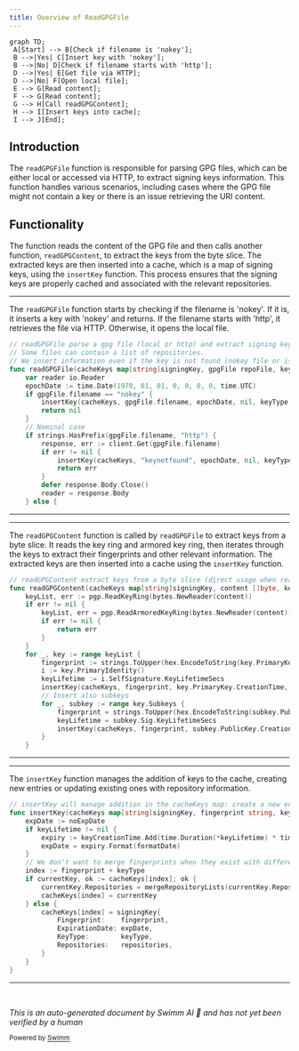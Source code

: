 ```yaml
---
title: Overview of ReadGPGFile
---
```

```mermaid
graph TD;
 A[Start] --> B[Check if filename is 'nokey'];
 B -->|Yes| C[Insert key with 'nokey'];
 B -->|No| D[Check if filename starts with 'http'];
 D -->|Yes| E[Get file via HTTP];
 D -->|No| F[Open local file];
 E --> G[Read content];
 F --> G[Read content];
 G --> H[Call readGPGContent];
 H --> I[Insert keys into cache];
 I --> J[End];
```

## Introduction

The <SwmToken path="comp/metadata/packagesigning/packagesigningimpl/readgpg.go" pos="39:2:2" line-data="// readGPGFile parse a gpg file (local or http) and extract signing keys information">`readGPGFile`</SwmToken> function is responsible for parsing GPG files, which can be either local or accessed via HTTP, to extract signing keys information. This function handles various scenarios, including cases where the GPG file might not contain a key or there is an issue retrieving the URI content.

## Functionality

The function reads the content of the GPG file and then calls another function, <SwmToken path="comp/metadata/packagesigning/packagesigningimpl/readgpg.go" pos="74:2:2" line-data="// readGPGContent extract keys from a byte slice (direct usage when reading from rpm db)">`readGPGContent`</SwmToken>, to extract the keys from the byte slice. The extracted keys are then inserted into a cache, which is a map of signing keys, using the <SwmToken path="comp/metadata/packagesigning/packagesigningimpl/readgpg.go" pos="46:1:1" line-data="		insertKey(cacheKeys, gpgFile.filename, epochDate, nil, keyType, gpgFile.repositories)">`insertKey`</SwmToken> function. This process ensures that the signing keys are properly cached and associated with the relevant repositories.

<SwmSnippet path="/comp/metadata/packagesigning/packagesigningimpl/readgpg.go" line="39">

---

The <SwmToken path="comp/metadata/packagesigning/packagesigningimpl/readgpg.go" pos="39:2:2" line-data="// readGPGFile parse a gpg file (local or http) and extract signing keys information">`readGPGFile`</SwmToken> function starts by checking if the filename is 'nokey'. If it is, it inserts a key with 'nokey' and returns. If the filename starts with 'http', it retrieves the file via HTTP. Otherwise, it opens the local file.

```go
// readGPGFile parse a gpg file (local or http) and extract signing keys information
// Some files can contain a list of repositories.
// We insert information even if the key is not found (nokey file or issue in getting the URI content)
func readGPGFile(cacheKeys map[string]signingKey, gpgFile repoFile, keyType string, client *http.Client) error {
	var reader io.Reader
	epochDate := time.Date(1970, 01, 01, 0, 0, 0, 0, time.UTC)
	if gpgFile.filename == "nokey" {
		insertKey(cacheKeys, gpgFile.filename, epochDate, nil, keyType, gpgFile.repositories)
		return nil
	}
	// Nominal case
	if strings.HasPrefix(gpgFile.filename, "http") {
		response, err := client.Get(gpgFile.filename)
		if err != nil {
			insertKey(cacheKeys, "keynotfound", epochDate, nil, keyType, gpgFile.repositories)
			return err
		}
		defer response.Body.Close()
		reader = response.Body
	} else {
```

---

</SwmSnippet>

<SwmSnippet path="/comp/metadata/packagesigning/packagesigningimpl/readgpg.go" line="74">

---

The <SwmToken path="comp/metadata/packagesigning/packagesigningimpl/readgpg.go" pos="74:2:2" line-data="// readGPGContent extract keys from a byte slice (direct usage when reading from rpm db)">`readGPGContent`</SwmToken> function is called by <SwmToken path="comp/metadata/packagesigning/packagesigningimpl/readgpg.go" pos="39:2:2" line-data="// readGPGFile parse a gpg file (local or http) and extract signing keys information">`readGPGFile`</SwmToken> to extract keys from a byte slice. It reads the key ring and armored key ring, then iterates through the keys to extract their fingerprints and other relevant information. The extracted keys are then inserted into a cache using the <SwmToken path="comp/metadata/packagesigning/packagesigningimpl/readgpg.go" pos="87:1:1" line-data="		insertKey(cacheKeys, fingerprint, key.PrimaryKey.CreationTime, keyLifetime, keyType, repositories)">`insertKey`</SwmToken> function.

```go
// readGPGContent extract keys from a byte slice (direct usage when reading from rpm db)
func readGPGContent(cacheKeys map[string]signingKey, content []byte, keyType string, repositories []pkgUtils.Repository) error {
	keyList, err := pgp.ReadKeyRing(bytes.NewReader(content))
	if err != nil {
		keyList, err = pgp.ReadArmoredKeyRing(bytes.NewReader(content))
		if err != nil {
			return err
		}
	}
	for _, key := range keyList {
		fingerprint := strings.ToUpper(hex.EncodeToString(key.PrimaryKey.Fingerprint))
		i := key.PrimaryIdentity()
		keyLifetime := i.SelfSignature.KeyLifetimeSecs
		insertKey(cacheKeys, fingerprint, key.PrimaryKey.CreationTime, keyLifetime, keyType, repositories)
		// Insert also subkeys
		for _, subkey := range key.Subkeys {
			fingerprint = strings.ToUpper(hex.EncodeToString(subkey.PublicKey.Fingerprint))
			keyLifetime = subkey.Sig.KeyLifetimeSecs
			insertKey(cacheKeys, fingerprint, subkey.PublicKey.CreationTime, keyLifetime, keyType, repositories)
		}
	}
```

---

</SwmSnippet>

<SwmSnippet path="/comp/metadata/packagesigning/packagesigningimpl/readgpg.go" line="98">

---

The <SwmToken path="comp/metadata/packagesigning/packagesigningimpl/readgpg.go" pos="98:2:2" line-data="// insertKey will manage addition in the cacheKeys map: create a new entry or update an existing one (repositories part)">`insertKey`</SwmToken> function manages the addition of keys to the cache, creating new entries or updating existing ones with repository information.

```go
// insertKey will manage addition in the cacheKeys map: create a new entry or update an existing one (repositories part)
func insertKey(cacheKeys map[string]signingKey, fingerprint string, keyCreationTime time.Time, keyLifetime *uint32, keyType string, repositories []pkgUtils.Repository) {
	expDate := noExpDate
	if keyLifetime != nil {
		expiry := keyCreationTime.Add(time.Duration(*keyLifetime) * time.Second)
		expDate = expiry.Format(formatDate)
	}
	// We don't want to merge fingerprints when they exist with different key types
	index := fingerprint + keyType
	if currentKey, ok := cacheKeys[index]; ok {
		currentKey.Repositories = mergeRepositoryLists(currentKey.Repositories, repositories)
		cacheKeys[index] = currentKey
	} else {
		cacheKeys[index] = signingKey{
			Fingerprint:    fingerprint,
			ExpirationDate: expDate,
			KeyType:        keyType,
			Repositories:   repositories,
		}
	}
}
```

---

</SwmSnippet>

&nbsp;

*This is an auto-generated document by Swimm AI 🌊 and has not yet been verified by a human*

<SwmMeta version="3.0.0" repo-id="Z2l0aHViJTNBJTNBZGF0YWRvZy1hZ2VudCUzQSUzQVN3aW1tLURlbW8=" repo-name="datadog-agent"><sup>Powered by [Swimm](/)</sup></SwmMeta>
